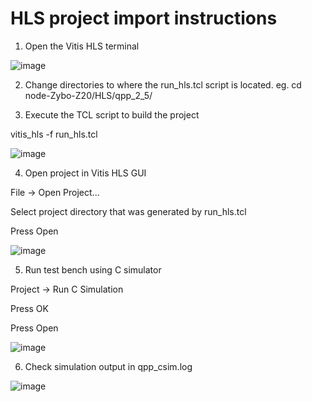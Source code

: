 # HLS project import instructions

1. Open the Vitis HLS terminal

![image](https://user-images.githubusercontent.com/76540445/226194681-4eb9f900-9f52-4944-b1b8-41686d1e98c0.png)


2. Change directories to where the run_hls.tcl script is located.
eg.
cd node-Zybo-Z20/HLS/qpp_2_5/


3. Execute the TCL script to build the project

vitis_hls -f run_hls.tcl

![image](https://user-images.githubusercontent.com/76540445/226194835-f9172b64-38dc-4474-ab9d-c22b38d10199.png)


4. Open project in Vitis HLS GUI

File -> Open Project...

Select project directory that was generated by run_hls.tcl

Press Open

![image](https://user-images.githubusercontent.com/76540445/226194934-90e50580-c183-4e05-ad30-0d6cba939ab5.png)


5. Run test bench using C simulator

Project -> Run C Simulation

Press OK

Press Open

![image](https://user-images.githubusercontent.com/76540445/226195042-2a7a936b-05e0-48e4-812a-b0e3a5eda5e2.png)


6. Check simulation output in qpp_csim.log

![image](https://user-images.githubusercontent.com/76540445/226195095-7d0c4a93-46eb-486b-9426-8ef3492cb892.png)

